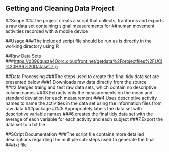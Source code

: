 ## Getting and Cleaning Data Project

##Scope
###The project creats a script that collects, tranforms and exports a raw data set containing signal measurements for ##human movement activities recorded with a mobile device

##Usage
###The included script file should be run as is directly in the working directory using R 

##Raw Data Sets
###https://d396qusza40orc.cloudfront.net/getdata%2Fprojectfiles%2FUCI%20HAR%20Dataset.zip

##Data Processing
###The steps used to create the final tidy data set are presented below
###1.Downloads raw data directly from the source
###2.Merges traing and test raw data sets, which contain no descriptive column names
###3.Extracts only the measurements on the mean and standard deviation for each measurement 
###4.Uses descriptive activity names to name the activities in the data set using the information files from raw data ###package
###5.Appropriately labels the data set with descriptive variable names
###6.creates the final tidy data set with the average of each variable for each activity and each subject
###7.Export the data set to a txt file

##SCript Documentation
###The script file contains more detailed descriptions regarding the multiple sub-steps used to generate the final 
###txt file 